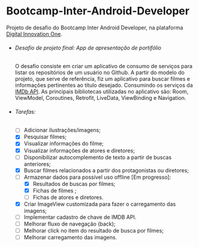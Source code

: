 # Bootcamp-Inter-Android-Developer
Projeto de desafio do Bootcamp Inter Android Developer, na plataforma [Digital Innovation One](https://web.digitalinnovation.one/).

* ###### Desafio de projeto final: App de apresentação de portifólio
    O desafio consiste em criar um aplicativo de consumo de serviços para listar os repositórios de um usuário no Github. A partir do modelo do projeto, que serve de referência, fiz um aplicativo para buscar filmes e informações pertinentes ao título desejado. Consumindo os serviços da [IMDb API](https://imdb-api.com). As principais bibliotecas utilizadas no aplicativo são: Room, ViewModel, Coroutines, Retrofit, LiveData, ViewBinding e Navigation.
    
* ###### Tarefas:
    - [ ] Adicionar ilustrações/imagens;
    - [x] Pesquisar filmes;
    - [x] Visualizar informações do filme;
    - [x] Visualizar informações de atores e diretores;
    - [ ] Disponibilizar autocomplemento de texto a partir de buscas anteriores;
    - [x] Buscar filmes relacionados a partir dos protagonistas ou diretores;
    - [ ] Armazenar dados para possível uso offline [Em progresso]:
        - [x] Resultados de buscas por filmes;
        - [x] Fichas de filmes ;
        - [ ] Fichas de atores e diretores.
    - [x] Criar ImageView customizada para fazer o carregamento das imagens;
    - [ ] Implementar cadastro de chave de IMDB API.
    - [ ] Melhorar fluxo de navegação (back);
    - [ ] Melhorar click no item do resultado de busca por filmes;
    - [ ] Melhorar carregamento das imagens.

